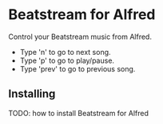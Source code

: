 # Beatstream for Alfred

Control your Beatstream music from Alfred.

- Type 'n' to go to next song.
- Type 'p' to go to play/pause.
- Type 'prev' to go to previous song.


## Installing

TODO: how to install Beatstream for Alfred